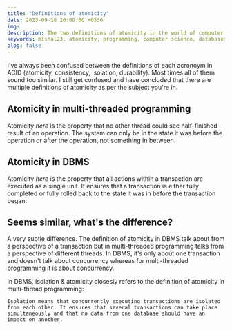 ```yaml
---
title: "Definitions of atomicity"
date: 2023-09-18 20:00:00 +0530
img:
description: The two definitions of atomicity in the world of computer science
keywords: mishal23, atomicity, programming, computer science, databases, concurrency
blog: false
---
```


I've always been confused between the definitions of each acronoym in ACID (atomicity, consistency, isolation, durability). Most times all of them sound too similar. I still get confused and have concluded that there are multiple definitions of atomicity as per the subject you're in.

## Atomicity in multi-threaded programming

Atomicity _here_ is the property that no other thread could see half-finished result of an operation. The system can only be in the state it was before the operation or after the operation, not something in between.

## Atomicity in DBMS

Atomicity _here_ is the property that all actions within a transaction are executed as a single unit. It ensures that a transaction is either fully completed or fully rolled back to the state it was in before the transaction began.

## Seems similar, what's the difference?

A very subtle difference. The definition of atomicity in DBMS talk about from a perspective of a transaction but in multi-threaded programming talks from a perspective of different threads. In DBMS, it's only about one transaction and doesn't talk about concurrency whereas for multi-threaded programming it is about concurrency.

In DBMS, Isolation & atomicity closesly refers to the definition of atomicity in multi-thread programming:

```
Isolation means that concurrently executing transactions are isolated from each other. It ensures that several transactions can take place simultaneously and that no data from one database should have an impact on another.
```
